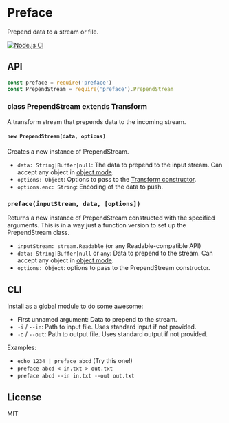 # Preface

Prepend data to a stream or file.

[![Node.js CI](https://github.com/seangenabe/preface/actions/workflows/node.js.yml/badge.svg)](https://github.com/seangenabe/preface/actions/workflows/node.js.yml)

## API

```javascript
const preface = require('preface')
const PrependStream = require('preface').PrependStream
```

### class PrependStream extends Transform

A transform stream that prepends data to the incoming stream.

#### `new PrependStream(data, options)`

Creates a new instance of PrependStream.

* `data: String|Buffer|null`: The data to prepend to the input stream. Can accept any object in [object mode](https://nodejs.org/api/stream.html#stream_object_mode).
* `options: Object`: Options to pass to the [Transform constructor](https://nodejs.org/api/stream.html#stream_new_stream_transform_options).
* `options.enc: String`: Encoding of the data to push.

### `preface(inputStream, data, [options])`

Returns a new instance of PrependStream constructed with the specified
arguments. This is in a way just a function version to set up the PrependStream
class.

* `inputStream: stream.Readable` (or any Readable-compatible API)
* `data: String|Buffer|null` or `any`: Data to prepend to the stream. Can accept any object in [object mode](https://nodejs.org/api/stream.html#stream_object_mode).
* `options: Object`: options to pass to the PrependStream constructor.

## CLI

Install as a global module to do some awesome:

* First unnamed argument: Data to prepend to the stream.
* `-i` / `--in`: Path to input file. Uses standard input if not provided.
* `-o` / `--out`: Path to output file. Uses standard output if not provided.

Examples:

* `echo 1234 | preface abcd` (Try this one!)
* `preface abcd < in.txt > out.txt`
* `preface abcd --in in.txt --out out.txt`

## License

MIT
